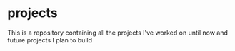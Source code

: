 # projects
This is a repository containing all the projects I've worked on until now and future projects I plan to build
